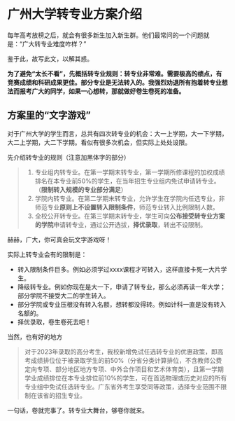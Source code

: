 # 广州大学转专业方案介绍

每年高考放榜之后，就会有很多新生加入新生群。他们最常问的一个问题就是：“广大转专业难度咋样？”

鉴于此，故写此文，以解其惑。

**为了避免“太长不看”，先概括转专业规则：转专业非常难。需要极高的绩点，有竞赛成绩和科研成果更佳。部分专业是无法转入的。我强烈劝退所有抱着转专业想法而报考广大的同学，如果一心想转，那就做好卷生卷死的准备。**

## 方案里的“文字游戏”

对于广州大学的学生而言，总共有四次转专业的机会：大一上学期，大一下学期，大二上学期，大二下学期。看似有很多次机会，但实际上处处设限。

先介绍转专业的规则（注意加黑体字的部分）

> 1. 专业组内转专业。在第一学期末转专业，第一学期所修课程的加权成绩排名在本专业前50%的学生，在当年招生专业组内免试申请转专业。（**限制转入规模的专业部分满足**）
> 2. 学院内转专业。在第二学期末转专业，允许学生在学院内任选专业，非师范专业**原则上不设置转入限制条件**，师范专业转入比例限制人数。
> 3. 全校公开转专业。在第三学期末转专业，学生可向**公布接受转专业方案的学院**申请转专业，通过公开选拔，**择优录取**，转出不设限制。

赫赫，广大，你可真会玩文字游戏呀！

实际上转专业会有的限制是：

+ 转入限制条件巨多。例如必须学过xxxx课程才可转入，这样直接卡死一大片学生。
+ 降级转专业。例如你现在是大一下，申请了转专业，那么必须再读一年大学；部分学院不接受大二的学生转入。
+ 部分学院或专业压根没有转入名额，想转都没得转。例如计科一直是没有转入名额的。
+ 择优录取，卷生卷死去吧！

当然，也有好的地方

> 对于2023年录取的高分考生，我校新增免试任选转专业的优惠政策，即高考成绩排位位于被录取学生的前50%（分省分类计算排位，不含教师公费定向专项、部分地区地方专项、中外合作项目和艺术体育类），且第一学期学业成绩排位在本专业排位前10%的学生，可在首选物理或历史对应的所有专业组中免试任选转专业。广东省外考生享受同等政策，选择专业范围不限制在该省的招生专业。

一句话，卷就完事了。转专业大舞台，够卷你就来。